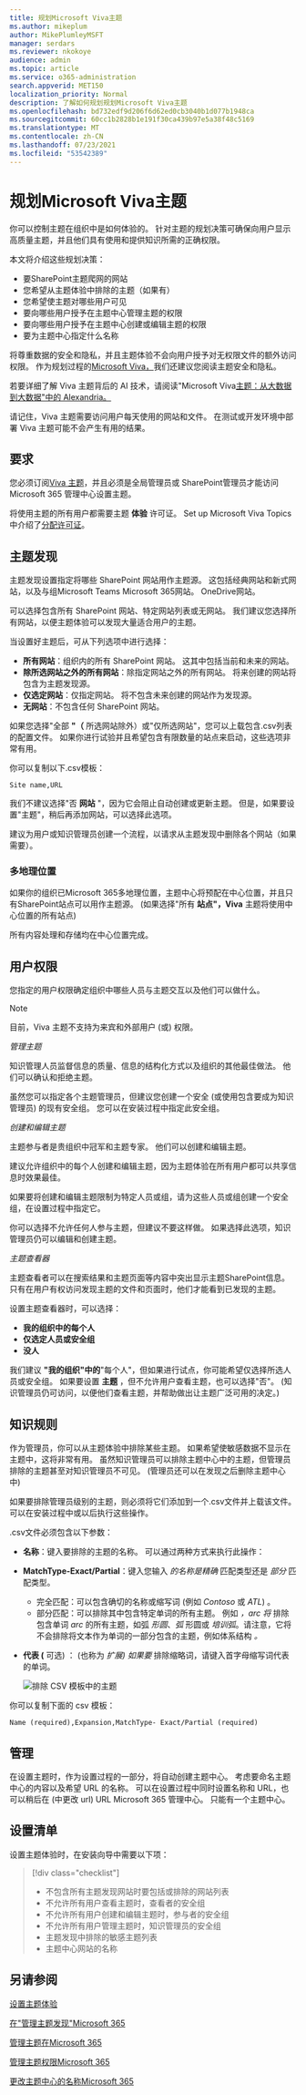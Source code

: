 ```yaml
---
title: 规划Microsoft Viva主题
ms.author: mikeplum
author: MikePlumleyMSFT
manager: serdars
ms.reviewer: nkokoye
audience: admin
ms.topic: article
ms.service: o365-administration
search.appverid: MET150
localization_priority: Normal
description: 了解如何规划规划Microsoft Viva主题
ms.openlocfilehash: bd732edf9d206f6d62ed0cb3040b1d077b1948ca
ms.sourcegitcommit: 60cc1b2828b1e191f30ca439b97e5a38f48c5169
ms.translationtype: MT
ms.contentlocale: zh-CN
ms.lasthandoff: 07/23/2021
ms.locfileid: "53542389"
---
```

# <a name="plan-for-microsoft-viva-topics"></a>规划Microsoft Viva主题

你可以控制主题在组织中是如何体验的。 针对主题的规划决策可确保向用户显示高质量主题，并且他们具有使用和提供知识所需的正确权限。

本文将介绍这些规划决策：

- 要SharePoint主题爬网的网站
- 您希望从主题体验中排除的主题（如果有）
- 您希望使主题对哪些用户可见
- 要向哪些用户授予在主题中心管理主题的权限
- 要向哪些用户授予在主题中心创建或编辑主题的权限
- 要为主题中心指定什么名称

将尊重数据的安全和隐私，并且主题体验不会向用户授予对无权限文件的额外访问权限。 作为规划过程的[Microsoft Viva，](topic-experiences-security-privacy.md)我们还建议您阅读主题安全和隐私。

若要详细了解 Viva 主题背后的 AI 技术，请阅读"Microsoft Viva[主题：从大数据到大数据"中的 Alexandria。](https://www.microsoft.com/research/blog/alexandria-in-microsoft-viva-topics-from-big-data-to-big-knowledge)

请记住，Viva 主题需要访问用户每天使用的网站和文件。 在测试或开发环境中部署 Viva 主题可能不会产生有用的结果。

## <a name="requirements"></a>要求

您必须订阅[Viva 主题](https://www.microsoft.com/microsoft-viva/topics)，并且必须是全局管理员或 SharePoint管理员才能访问Microsoft 365 管理中心设置主题。

将使用主题的所有用户都需要主题 **体验** 许可证。 Set up Microsoft Viva Topics 中介绍了[分配许可证](set-up-topic-experiences.md)。

## <a name="topic-discovery"></a>主题发现

主题发现设置指定将哪些 SharePoint 网站用作主题源。 这包括经典网站和新式网站，以及与组Microsoft Teams Microsoft 365网站。 OneDrive网站。

可以选择包含所有 SharePoint 网站、特定网站列表或无网站。 我们建议您选择所有网站，以便主题体验可以发现大量适合用户的主题。

当设置好主题后，可从下列选项中进行选择：

- **所有网站**：组织内的所有 SharePoint 网站。 这其中包括当前和未来的网站。
- **除所选网站之外的所有网站**：除指定网站之外的所有网站。 将来创建的网站将包含为主题发现源。 
- **仅选定网站**：仅指定网站。 将不包含未来创建的网站作为发现源。
- **无网站**：不包含任何 SharePoint 网站。

如果您选择"全部 **"（** 所选网站除外）或"仅所选网站"，您可以上载包含.csv列表的配置文件。 如果你进行试验并且希望包含有限数量的站点来启动，这些选项非常有用。

你可以复制以下.csv模板：

``` csv
Site name,URL
```

我们不建议选择"否 **网站** "，因为它会阻止自动创建或更新主题。 但是，如果要设置"主题"，稍后再添加网站，可以选择此选项。

建议为用户或知识管理员创建一个流程，以请求从主题发现中删除各个网站（如果需要）。

### <a name="multi-geo"></a>多地理位置

如果你的组织已Microsoft 365多地理位置[](/microsoft-365/enterprise/microsoft-365-multi-geo)，主题中心将预配在中心位置，并且只有SharePoint站点可以用作主题源。  (如果选择"所有 **站点"，Viva** 主题将使用中心位置的所有站点) 

所有内容处理和存储均在中心位置完成。

## <a name="user-permissions"></a>用户权限

您指定的用户权限确定组织中哪些人员与主题交互以及他们可以做什么。

> [!Note] 
> 目前，Viva 主题不支持为来宾和外部用户 (或) 权限。 

*管理主题*

知识管理人员监督信息的质量、信息的结构化方式以及组织的其他最佳做法。 他们可以确认和拒绝主题。

虽然您可以指定各个主题管理员，但建议您创建一个安全 (或使用包含要成为知识管理员) 的现有安全组。 您可以在安装过程中指定此安全组。

*创建和编辑主题*

主题参与者是贵组织中冠军和主题专家。 他们可以创建和编辑主题。 

建议允许组织中的每个人创建和编辑主题，因为主题体验在所有用户都可以共享信息时效果最佳。

如果要将创建和编辑主题限制为特定人员或组，请为这些人员或组创建一个安全组，在设置过程中指定它。

你可以选择不允许任何人参与主题，但建议不要这样做。 如果选择此选项，知识管理员仍可以编辑和创建主题。

*主题查看器*

主题查看者可以在搜索结果和主题页面等内容中突出显示主题SharePoint信息。 只有在用户有权访问发现主题的文件和页面时，他们才能看到已发现的主题。

设置主题查看器时，可以选择：

- **我的组织中的每个人**
- **仅选定人员或安全组**
- **没人**

我们建议 **"我的组织"中的**"每个人"，但如果进行试点，你可能希望仅选择所选人员或安全组。 如果要设置 **主题** ，但不允许用户查看主题，也可以选择"否"。  (知识管理员仍可访问，以便他们查看主题，并帮助做出让主题广泛可用的决定。) 

## <a name="knowledge-rules"></a>知识规则

作为管理员，你可以从主题体验中排除某些主题。 如果希望使敏感数据不显示在主题中，这将非常有用。 虽然知识管理员可以排除主题中心中的主题，但管理员排除的主题甚至对知识管理员不可见。  (管理员还可以在发现之后删除主题中心中) 

如果要排除管理员级别的主题，则必须将它们添加到一个.csv文件并上载该文件。 可以在安装过程中或以后执行这些操作。

.csv文件必须包含以下参数：

- **名称**：键入要排除的主题的名称。 可以通过两种方式来执行此操作：
- **MatchType-Exact/Partial**：键入您输入 *的名称是精确* 匹配类型还是 *部分* 匹配类型。
    - 完全匹配：可以包含确切的名称或缩写词 (例如 *Contoso* 或 *ATL*) 。
    - 部分匹配：可以排除其中包含特定单词的所有主题。  例如 *，arc 将* 排除包含单词 *arc* 的所有主题，如弧 *形圆*、*弧* 形圆或 *培训弧*。请注意，它将不会排除将文本作为单词的一部分包含的主题，例如体系结构 *。*
- **代表 (** 可选) ： (也称为 *扩展) 如果要* 排除缩略词，请键入首字母缩写词代表的单词。

    ![排除 CSV 模板中的主题](../media/exclude-topics-csv.png) 

你可以复制下面的 csv 模板：

``` csv
Name (required),Expansion,MatchType- Exact/Partial (required)
```

## <a name="administration"></a>管理

在设置主题时，作为设置过程的一部分，将自动创建主题中心。 考虑要命名主题中心的内容以及希望 URL 的名称。 可以在设置过程中同时设置名称和 URL，也可以稍后在 (中更改 url) URL Microsoft 365 管理中心。 只能有一个主题中心。

## <a name="setup-checklist"></a>设置清单

设置主题体验时，在安装向导中需要以下项：

> [!div class="checklist"]
> * 不包含所有主题发现网站时要包括或排除的网站列表
> * 不允许所有用户查看主题时，查看者的安全组
> * 不允许所有用户创建和编辑主题时，参与者的安全组
> * 不允许所有用户管理主题时，知识管理员的安全组
> * 主题发现中排除的敏感主题列表
> * 主题中心网站的名称

## <a name="see-also"></a>另请参阅

[设置主题体验](set-up-topic-experiences.md)

[在"管理主题发现"Microsoft 365](topic-experiences-discovery.md)

[管理主题在Microsoft 365](topic-experiences-knowledge-rules.md)

[管理主题权限Microsoft 365](topic-experiences-user-permissions.md)

[更改主题中心的名称Microsoft 365](topic-experiences-administration.md)
